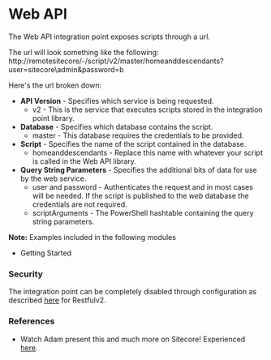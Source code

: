 # Web API

The Web API integration point exposes scripts through a url.

The url will look something like the following:
http://remotesitecore/-/script/v2/master/homeanddescendants?user=sitecore\admin&password=b

Here's the url broken down:

* **API Version** - Specifies which service is being requested.
  * v2 - This is the service that executes scripts stored in the integration point library.
* **Database** - Specifies which database contains the script.
  * master - This database requires the credentials to be provided.
* **Script** - Specifies the name of the script contained in the database.
  * homeanddescendants - Replace this name with whatever your script is called in the Web API library.
* **Query String Parameters** - Specifies the additional bits of data for use by the web service.
  * user and password - Authenticates the request and in most cases will be needed. If the script is published to the *web* database the credentials are not required.
  * scriptArguments - The PowerShell hashtable containing the query string parameters.

**Note:** Examples included in the following modules
* Getting Started

### Security

The integration point can be completely disabled through configuration as described [here](security.md) for Restfulv2.

### References

* Watch Adam present this and much more on Sitecore! Experienced [here][1].

[1]: https://vimeo.com/134196432